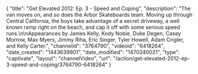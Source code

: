 {
    "title": "Get Elevated 2012: Ep. 3 - Speed and Coping",
    "description": "The van moves on, and so does the Arbor Skateboards team. Moving up through Central California, the boys take advantage of a secret driveway, a well known ramp right on the beach, and cap it off with some serious speed runs.\n\nAppearances by James Kelly, Kody Noble, Duke Degen, Casey Morrow, Max Myers, Jimmy Riha, Eric Singer, Tyler Howell, Adam Crigler, and Kelly Carter.",
    "channelid": "3764790",
    "videoid": "6418264",
    "date_created": "1443639901",
    "date_modified": "1470240021",
    "type": "captivate",
    "layout": "channelVideo",
    "url": "\/action\/get-elevated-2012-ep-3-speed-and-coping\/3764790-6418264"
}